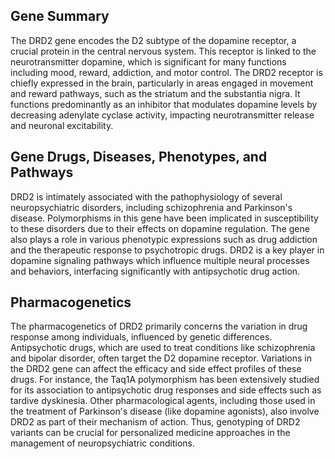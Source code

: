 ## Gene Summary
The DRD2 gene encodes the D2 subtype of the dopamine receptor, a crucial protein in the central nervous system. This receptor is linked to the neurotransmitter dopamine, which is significant for many functions including mood, reward, addiction, and motor control. The DRD2 receptor is chiefly expressed in the brain, particularly in areas engaged in movement and reward pathways, such as the striatum and the substantia nigra. It functions predominantly as an inhibitor that modulates dopamine levels by decreasing adenylate cyclase activity, impacting neurotransmitter release and neuronal excitability.

## Gene Drugs, Diseases, Phenotypes, and Pathways
DRD2 is intimately associated with the pathophysiology of several neuropsychiatric disorders, including schizophrenia and Parkinson's disease. Polymorphisms in this gene have been implicated in susceptibility to these disorders due to their effects on dopamine regulation. The gene also plays a role in various phenotypic expressions such as drug addiction and the therapeutic response to psychotropic drugs. DRD2 is a key player in dopamine signaling pathways which influence multiple neural processes and behaviors, interfacing significantly with antipsychotic drug action.

## Pharmacogenetics
The pharmacogenetics of DRD2 primarily concerns the variation in drug response among individuals, influenced by genetic differences. Antipsychotic drugs, which are used to treat conditions like schizophrenia and bipolar disorder, often target the D2 dopamine receptor. Variations in the DRD2 gene can affect the efficacy and side effect profiles of these drugs. For instance, the Taq1A polymorphism has been extensively studied for its association to antipsychotic drug responses and side effects such as tardive dyskinesia. Other pharmacological agents, including those used in the treatment of Parkinson's disease (like dopamine agonists), also involve DRD2 as part of their mechanism of action. Thus, genotyping of DRD2 variants can be crucial for personalized medicine approaches in the management of neuropsychiatric conditions.